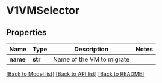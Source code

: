 # V1VMSelector

## Properties
Name | Type | Description | Notes
------------ | ------------- | ------------- | -------------
**name** | **str** | Name of the VM to migrate |

[[Back to Model list]](../README.md#documentation-for-models) [[Back to API list]](../README.md#documentation-for-api-endpoints) [[Back to README]](../README.md)


